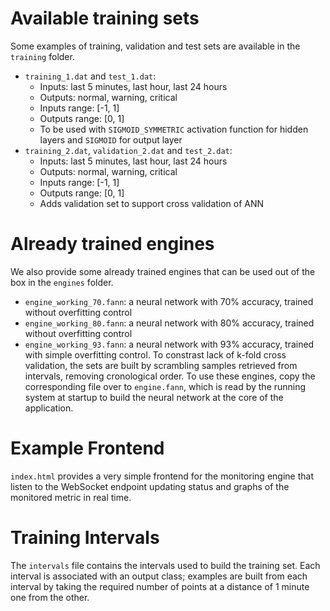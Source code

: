 Available training sets
=======================

Some examples of training, validation and test sets are available in the
`training` folder.
* `training_1.dat` and `test_1.dat`:
  * Inputs: last 5 minutes, last hour, last 24 hours
  * Outputs: normal, warning, critical
  * Inputs range: [-1, 1]
  * Outputs range: [0, 1]
  * To be used with `SIGMOID_SYMMETRIC` activation function for hidden layers
    and `SIGMOID` for output layer
* `training_2.dat`, `validation_2.dat` and `test_2.dat`:
  * Inputs: last 5 minutes, last hour, last 24 hours
  * Outputs: normal, warning, critical
  * Inputs range: [-1, 1]
  * Outputs range: [0, 1]
  * Adds validation set to support cross validation of ANN

Already trained engines
=======================

We also provide some already trained engines that can be used out of the box in
the `engines` folder.
 * `engine_working_70.fann`: a neural network with 70% accuracy, trained without
  overfitting control
 * `engine_working_80.fann`: a neural network with 80% accuracy, trained
   without overfitting control
 * `engine_working_93.fann`: a neural network with 93% accuracy, trained with
   simple overfitting control. To constrast lack of k-fold cross validation,
   the sets are built by scrambling samples retrieved from intervals, removing
   cronological order.
To use these engines, copy the corresponding file over to `engine.fann`, which
is read by the running system at startup to build the neural network at the
core of the application.

Example Frontend
================

`index.html` provides a very simple frontend for the monitoring engine that
listen to the WebSocket endpoint updating status and graphs of the monitored
metric in real time.

Training Intervals
==================

The `intervals` file contains the intervals used to build the training set.
Each interval is associated with an output class; examples are built from each
interval by taking the required number of points at a distance of 1 minute one
from the other.
